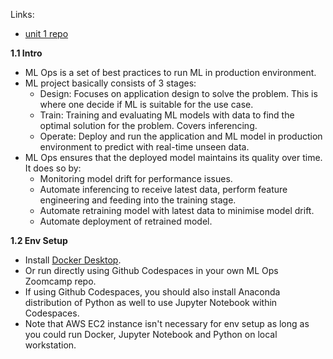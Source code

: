 Links:
* [unit 1 repo](https://github.com/DataTalksClub/mlops-zoomcamp/tree/main/01-intro)

**1.1 Intro**
* ML Ops is a set of best practices to run ML in production environment. 
* ML project basically consists of 3 stages:
    * Design: Focuses on application design to solve the problem. This is where one decide if ML is suitable for the use case.
    * Train: Training and evaluating ML models with data to find the optimal solution for the problem. Covers inferencing.
    * Operate: Deploy and run the application and ML model in production environment to predict with real-time unseen data.
* ML Ops ensures that the deployed model maintains its quality over time. It does so by:
    * Monitoring model drift for performance issues.
    * Automate inferencing to receive latest data, perform feature engineering and feeding into the training stage.
    * Automate retraining model with latest data to minimise model drift.
    * Automate deployment of retrained model.

**1.2 Env Setup**
* Install [Docker Desktop](https://docs.docker.com/desktop/).
* Or run directly using Github Codespaces in your own ML Ops Zoomcamp repo.
* If using Github Codespaces, you should also install Anaconda distribution of Python as well to use Jupyter Notebook within Codespaces.
* Note that AWS EC2 instance isn't necessary for env setup as long as you could run Docker, Jupyter Notebook and Python on local workstation.

